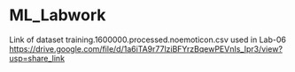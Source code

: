 # ML_Labwork
Link of dataset training.1600000.processed.noemoticon.csv used in Lab-06
https://drive.google.com/file/d/1a6iTA9r77lziBFYrzBqewPEVnIs_Ipr3/view?usp=share_link
